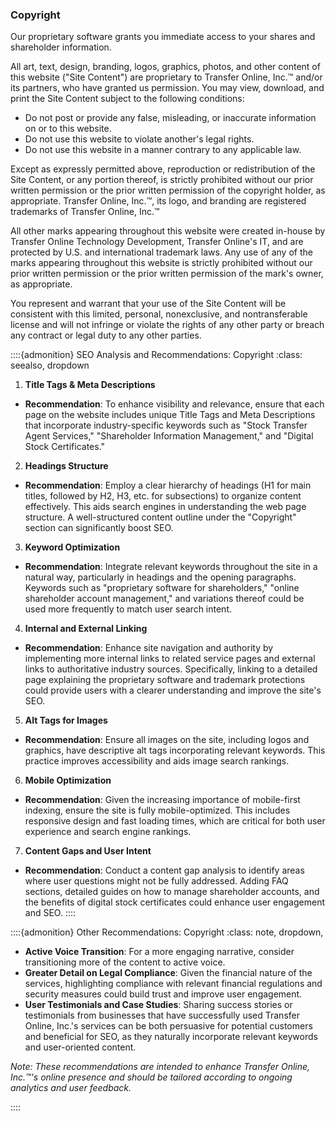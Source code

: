 
### Copyright

Our proprietary software grants you immediate access to your shares and shareholder information.

All art, text, design, branding, logos, graphics, photos, and other content of this website ("Site Content") are proprietary to Transfer Online, Inc.™ and/or its partners, who have granted us permission. You may view, download, and print the Site Content subject to the following conditions:

- Do not post or provide any false, misleading, or inaccurate information on or to this website.
- Do not use this website to violate another's legal rights.
- Do not use this website in a manner contrary to any applicable law.

Except as expressly permitted above, reproduction or redistribution of the Site Content, or any portion thereof, is strictly prohibited without our prior written permission or the prior written permission of the copyright holder, as appropriate. Transfer Online, Inc.™, its logo, and branding are registered trademarks of Transfer Online, Inc.™

All other marks appearing throughout this website were created in-house by Transfer Online Technology Development, Transfer Online's IT, and are protected by U.S. and international trademark laws. Any use of any of the marks appearing throughout this website is strictly prohibited without our prior written permission or the prior written permission of the mark's owner, as appropriate.

You represent and warrant that your use of the Site Content will be consistent with this limited, personal, nonexclusive, and nontransferable license and will not infringe or violate the rights of any other party or breach any contract or legal duty to any other parties.

::::{admonition} SEO Analysis and Recommendations: Copyright
:class: seealso, dropdown

1. **Title Tags & Meta Descriptions**
  - **Recommendation**: To enhance visibility and relevance, ensure that each page on the website includes unique Title Tags and Meta Descriptions that incorporate industry-specific keywords such as "Stock Transfer Agent Services," "Shareholder Information Management," and "Digital Stock Certificates."

2. **Headings Structure**
  - **Recommendation**: Employ a clear hierarchy of headings (H1 for main titles, followed by H2, H3, etc. for subsections) to organize content effectively. This aids search engines in understanding the web page structure. A well-structured content outline under the "Copyright" section can significantly boost SEO.

3. **Keyword Optimization**
  - **Recommendation**: Integrate relevant keywords throughout the site in a natural way, particularly in headings and the opening paragraphs. Keywords such as "proprietary software for shareholders," "online shareholder account management," and variations thereof could be used more frequently to match user search intent.

4. **Internal and External Linking**
  - **Recommendation**: Enhance site navigation and authority by implementing more internal links to related service pages and external links to authoritative industry sources. Specifically, linking to a detailed page explaining the proprietary software and trademark protections could provide users with a clearer understanding and improve the site's SEO.

5. **Alt Tags for Images**
  - **Recommendation**: Ensure all images on the site, including logos and graphics, have descriptive alt tags incorporating relevant keywords. This practice improves accessibility and aids image search rankings.

6. **Mobile Optimization**
  - **Recommendation**: Given the increasing importance of mobile-first indexing, ensure the site is fully mobile-optimized. This includes responsive design and fast loading times, which are critical for both user experience and search engine rankings.

7. **Content Gaps and User Intent**
  - **Recommendation**: Conduct a content gap analysis to identify areas where user questions might not be fully addressed. Adding FAQ sections, detailed guides on how to manage shareholder accounts, and the benefits of digital stock certificates could enhance user engagement and SEO.
::::

::::{admonition} Other Recommendations: Copyright
:class: note, dropdown, 

- **Active Voice Transition**: For a more engaging narrative, consider transitioning more of the content to active voice.
- **Greater Detail on Legal Compliance**: Given the financial nature of the services, highlighting compliance with relevant financial regulations and security measures could build trust and improve user engagement.
- **User Testimonials and Case Studies**: Sharing success stories or testimonials from businesses that have successfully used Transfer Online, Inc.'s services can be both persuasive for potential customers and beneficial for SEO, as they naturally incorporate relevant keywords and user-oriented content.

*Note: These recommendations are intended to enhance Transfer Online, Inc.™'s online presence and should be tailored according to ongoing analytics and user feedback.*

::::
